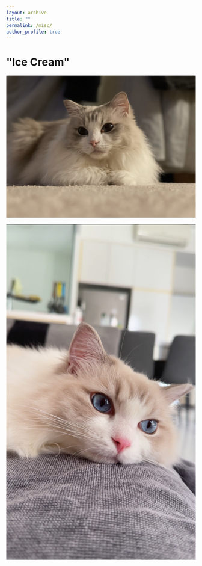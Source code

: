 ```yaml
---
layout: archive
title: ""
permalink: /misc/
author_profile: true
---
```



# "Ice Cream"

![](</images/misc/cat1.jpg?height=50>)

![](</images/misc/cat3.JPG?height=100>)
